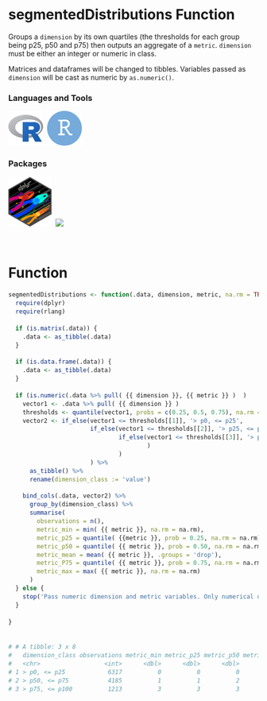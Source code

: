 # segmentedDistributions Function
Groups a ```dimension``` by its own quartiles (the thresholds for each group being p25, p50 and p75) then outputs an aggregate of a ```metric```. ```dimension``` must be either an integer or numeric in class.

Matrices and dataframes will be changed to tibbles. Variables passed as ```dimension``` will be cast as numeric by ```as.numeric()```.


### Languages and Tools
<div>
  <img src="https://github.com/devicons/devicon/blob/master/icons/r/r-original.svg" title="r" alt="r" width="70" height="70"/>&nbsp;
  <img src="https://github.com/devicons/devicon/blob/master/icons/rstudio/rstudio-original.svg" title="RStudio" alt="RStudio" width="70" height="70"/>&nbsp;
</div>

### Packages
<div>
  <img src="https://github.com/tidyverse/dplyr/raw/main/man/figures/logo.png" height="100" style="max-width: 100%;"/>&nbsp;
  <img src="https://github.com/tidyverse/rlang/raw/main/man/figures/logo.png" height="100" style="max-width: 100%;"/>&nbsp;
</div>
<br>
<br>

# Function
```r
segmentedDistributions <- function(.data, dimension, metric, na.rm = TRUE) {
  require(dplyr)
  require(rlang)
  
  if (is.matrix(.data)) {
    .data <- as_tibble(.data)
  }
  
  if (is.data.frame(.data)) {
    .data <- as_tibble(.data)
  }
  
  if (is.numeric(.data %>% pull( {{ dimension }}, {{ metric }} )  )    )      {
    vector1 <- .data %>% pull( {{ dimension }} )
    thresholds <- quantile(vector1, probs = c(0.25, 0.5, 0.75), na.rm = na.rm)
    vector2 <- if_else(vector1 <= thresholds[[1]], '> p0, <= p25',
                       if_else(vector1 <= thresholds[[2]], '> p25, <= p50',
                               if_else(vector1 <= thresholds[[3]], '> p50, <= p75', '> p75, <= p100'
                                       )
                               )
                       ) %>%
      as_tibble() %>%
      rename(dimension_class := 'value') 
    
    bind_cols(.data, vector2) %>% 
      group_by(dimension_class) %>% 
      summarise(
        observations = n(),
        metric_min = min( {{ metric }}, na.rm = na.rm),
        metric_p25 = quantile( {{metric }}, prob = 0.25, na.rm = na.rm),
        metric_p50 = quantile( {{ metric }}, prob = 0.50, na.rm = na.rm),
        metric_mean = mean( {{ metric }}, .groups = 'drop'),
        metric_P75 = quantile( {{ metric }}, prob = 0.75, na.rm = na.rm),
        metric_max = max( {{ metric }}, na.rm = na.rm)
      )
  } else {
    stop('Pass numeric dimension and metric variables. Only numerical data permissable.')
  }
  
}


# # A tibble: 3 x 8
#   dimension_class observations metric_min metric_p25 metric_p50 metric_mean metric_P75 metric_max
#   <chr>                  <int>      <dbl>      <dbl>      <dbl>       <dbl>      <dbl>      <dbl>
# 1 > p0, <= p25            6317          0          0          0        0             0          0
# 2 > p50, <= p75           4185          1          1          2        1.65          2          2
# 3 > p75, <= p100          1213          3          3          3        3             3          3
```
